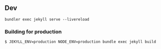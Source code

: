 ## Dev

```
bundler exec jekyll serve --livereload
```

### Building for production

```
$ JEKYLL_ENV=production NODE_ENV=production bundle exec jekyll build
```
